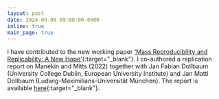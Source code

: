 ```yaml
---
layout: post
date: 2024-04-08 09:00:00-0400
inline: true
main_page: true
---
```


I have contributed to the new working paper ['Mass Reproducibility and Replicability: A New Hope'](https://econpapers.repec.org/paper/zbwi4rdps/107.htm){:target="\_blank"}. I co-authored a replication report on Manekin and Mitts (2022) together with Jan Fabian Dollbaum (University College Dublin, European University Institute) and Jan Matti Dollbaum (Ludwig-Maximilians-Universität München). The report is available [here](https://www.rwi-essen.de/i4r-discussion-papers-series-1/a-comment-on-manekin-mitts-2022-effective-23120103){:target="\_blank"}.
